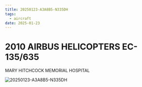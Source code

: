 ```yaml
---
title: 20250123-A3A8B5-N335DH
tags:
  - aircraft
date: 2025-01-23
---
```


# 2010 AIRBUS HELICOPTERS EC-135/635

MARY HITCHCOCK MEMORIAL HOSPITAL

![20250123-A3A8B5-N335DH](/aircraft/20250123-A3A8B5-N335DH.jpg)